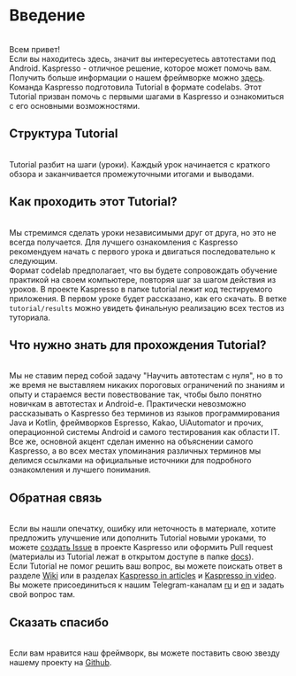 # Введение
<br>Всем привет!
<br>Если вы находитесь здесь, значит вы интересуетесь автотестами под Android. Kaspresso - отличное решение, которое может помочь вам. Получить больше информации о нашем фреймворке можно [здесь](https://kasperskylab.github.io/Kaspresso/).
<br>Команда Kaspresso подготовила Tutorial в формате codelabs. Этот Tutorial призван помочь с первыми шагами в Kaspresso и ознакомиться с его основными возможностями.

## Структура Tutorial
<br>Tutorial разбит на шаги (уроки). Каждый урок начинается с краткого обзора и заканчивается промежуточными итогами и выводами.

## Как проходить этот Tutorial?
<br>Мы стремимся сделать уроки независимыми друг от друга, но это не всегда получается. Для лучшего ознакомления с Kaspresso рекомендуем начать с первого урока и двигаться последовательно к следующим.
<br>Формат codelab предполагает, что вы будете сопровождать обучение практикой на своем компьютере, повторяя шаг за шагом действия из уроков. В проекте Kaspresso в папке tutorial лежит код тестируемого приложения. В первом уроке будет рассказано, как его скачать. В ветке `tutorial/results` можно увидеть финальную реализацию всех тестов из туториала.

## Что нужно знать для прохождения Tutorial?
<br>Мы не ставим перед собой задачу "Научить автотестам с нуля", но в то же время не выставляем никаких пороговых ограничений по знаниям и опыту и стараемся вести повествование так, чтобы было понятно новичкам в автотестах и Android-е. Практически невозможно рассказывать о Kaspresso без терминов из языков программирования Java и Kotlin, фреймворков Espresso, Kakao, UiAutomator и прочих, операционной системы Android и самого тестирования как области IT. Все же, основной акцент сделан именно на объяснении самого Kaspresso, а во всех местах упоминания различных терминов мы делимся ссылками на официальные источники для подробного ознакомления и лучшего понимания.

## Обратная связь
<br>Если вы нашли опечатку, ошибку или неточность в материале, хотите предложить улучшение или дополнить Tutorial новыми уроками, то можете [создать Issue](https://github.com/KasperskyLab/Kaspresso/issues/new) в проекте Kaspresso или оформить Pull request (материалы из Tutorial лежат в открытом доступе в папке [docs](https://github.com/KasperskyLab/Kaspresso/tree/master/docs)).
<br>Если Tutorial не помог решить ваш вопрос, вы можете поискать ответ в разделе [Wiki](https://kasperskylab.github.io/Kaspresso/Wiki/Page%20object%20in%20Kaspresso/) или в разделах [Kaspresso in articles](https://kasperskylab.github.io/Kaspresso/Home/Kaspresso-in-articles/) и [Kaspresso in video](https://kasperskylab.github.io/Kaspresso/Home/Kaspresso-in-videos/).
<br>Вы можете присоединиться к нашим Telegram-каналам [ru](https://t.me/kaspresso) и [en](https://t.me/kaspresso_en) и задать свой вопрос там.

## Сказать спасибо
<br>Если вам нравится наш фреймворк, вы можете поставить свою звезду нашему проекту на [Github](https://github.com/KasperskyLab/Kaspresso).
